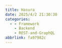```yaml
---
title: Hasura
date: 2025/4/2 21:30:30
categories:
  - - Framework
    - Backend
    - REST-and-GraphQL
abbrlink: fa97982c
---
```

